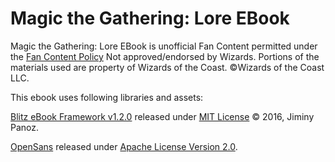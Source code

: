 Magic the Gathering: Lore EBook
====================================================================================================

Magic the Gathering: Lore EBook is unofficial Fan Content permitted under 
the [Fan Content Policy](https://company.wizards.com/fancontentpolicy)  Not approved/endorsed by 
Wizards. Portions of the materials used are property of Wizards of the Coast. ©Wizards of the Coast 
LLC.

This ebook uses following libraries and assets:

[Blitz eBook Framework v1.2.0](https://github.com/FriendsOfEpub/Blitz) released under 
[MIT License](https://choosealicense.com/licenses/mit/) © 2016, Jiminy Panoz.

[OpenSans](https://fonts.google.com/specimen/Open+Sans) released under 
[Apache License Version 2.0](https://choosealicense.com/licenses/apache-2.0/).
